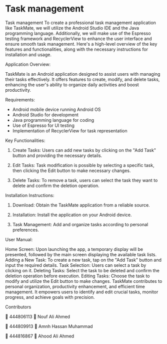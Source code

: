 # Task management
Task management
To create a professional task management application like TaskMate, we will utilize the Android Studio IDE and the Java programming language. Additionally, we will make use of the Espresso testing framework and RecyclerView to enhance the user interface and ensure smooth task management.
Here's a high-level overview of the key features and functionalities, along with the necessary instructions for installation and usage.

Application Overview:

TaskMate is an Android application designed to assist users with managing their tasks effectively. It offers features to create, modify, and delete tasks, enhancing the user's ability to organize daily activities and boost productivity.

Requirements:

- Android mobile device running Android OS
- Android Studio for development
- Java programming language for coding
- Use of Espresso for UI testing
- Implementation of RecyclerView for task representation

Key Functionalities:

1. Create Tasks: Users can add new tasks by clicking on the "Add Task" button and providing the necessary details.
   
3. Edit Tasks: Task modification is possible by selecting a specific task, then clicking the Edit button to make necessary changes.
   
5. Delete Tasks: To remove a task, users can select the task they want to delete and confirm the deletion operation.
   
Installation Instructions:

1. Download: Obtain the TaskMate application from a reliable source.
   
3. Installation: Install the application on your Android device.
   
5. Task Management: Add and organize tasks according to personal preferences.

User Manual:

Home Screen: Upon launching the app, a temporary display will be presented, followed by the main screen displaying the available task lists.
Adding a New Task: To create a new task, tap on the "Add Task" button and input the required details.
Task Selection: Users can select a task by clicking on it.
Deleting Tasks: Select the task to be deleted and confirm the deletion operation before execution.
Editing Tasks: Choose the task to modify and utilize the Edit button to make changes.
TaskMate contributes to personal organization, productivity enhancement, and efficient time management. It empowers users to identify and edit crucial tasks, monitor progress, and achieve goals with precision.

Contributors

	444806113
	Nouf Ali Ahmed

	444809913
	Amnh Hassan Muhammad

	444816867
	Ahood Ali Ahmed


